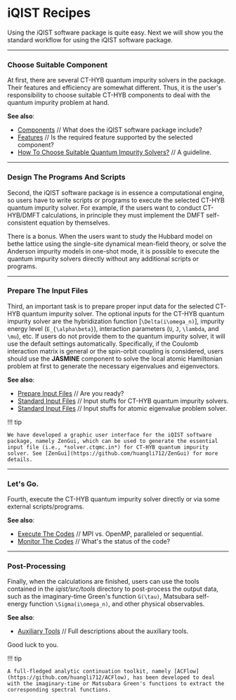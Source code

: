 # iQIST Recipes

Using the iQIST software package is quite easy. Next we will show you the standard workflow for using the iQIST software package.

---

### Choose Suitable Component

At first, there are several CT-HYB quantum impurity solvers in the package. Their features and efficiency are somewhat different. Thus, it is the user's responsibility to choose suitable CT-HYB components to deal with the quantum impurity problem at hand.

**See also**:

* [Components](../ch01/components.md) // What does the iQIST software package include?
* [Features](../ch01/feature.md) // Is the required feature supported by the selected component?
* [How To Choose Suitable Quantum Impurity Solvers?](../ch04/choose.md) // A guideline.

---

### Design The Programs And Scripts

Second, the iQIST software package is in essence a computational engine, so users have to write scripts or programs to execute the selected CT-HYB quantum impurity solver. For example, if the users want to conduct CT-HYB/DMFT calculations, in principle they must implement the DMFT self-consistent equation by themselves.

There is a bonus. When the users want to study the Hubbard model on bethe lattice using the single-site dynamical mean-field theory, or solve the Anderson impurity models in one-shot mode, it is possible to execute the quantum impurity solvers directly without any additional scripts or programs.

---

### Prepare The Input Files

Third, an important task is to prepare proper input data for the selected CT-HYB quantum impurity solver. The optional inputs for the CT-HYB quantum impurity solver are the hybridization function [``\Delta(i\omega_n)``], impurity energy level (``E_{\alpha\beta}``), interaction parameters (``U``, ``J``, ``\lambda``, and ``\mu``), etc. If users do not provide them to the quantum impurity solver, it will use the default settings automatically. Specifically, if the Coulomb interaction matrix is general or the spin-orbit coupling is considered, users should use the **JASMINE** component to solve the local atomic Hamiltonian problem at first to generate the necessary eigenvalues and eigenvectors.

**See also**:

* [Prepare Input Files](create.md) // Are you ready?
* [Standard Input Files](../ch04/input.md) // Input stuffs for CT-HYB quantum impurity solvers.
* [Standard Input Files](../ch04/choose.md) // Input stuffs for atomic eigenvalue problem solver.

!!! tip

    We have developed a graphic user interface for the iQIST software package, namely ZenGui, which can be used to generate the essential input file (i.e., *solver.ctqmc.in*) for CT-HYB quantum impurity solver. See [ZenGui](https://github.com/huangli712/ZenGui) for more details.
---

### Let's Go.

Fourth, execute the CT-HYB quantum impurity solver directly or via some external scripts/programs.

**See also**:

* [Execute The Codes](execute.md) // MPI vs. OpenMP, paralleled or sequential.
* [Monitor The Codes](monitor.md) // What's the status of the code?

---

### Post-Processing

Finally, when the calculations are finished, users can use the tools contained in the *iqist/src/tools* directory to post-process the output data, such as the imaginary-time Green's function ``G(\tau)``, Matsubara self-energy function ``\Sigma(i\omega_n)``, and other physical observables.

**See also**:

* [Auxiliary Tools](../ch06/index.md) // Full descriptions about the auxiliary tools.

Good luck to you.

!!! tip

    A full-fledged analytic continuation toolkit, namely [ACFlow](https://github.com/huangli712/ACFlow), has been developed to deal with the imaginary-time or Matsubara Green's functions to extract the corresponding spectral functions.
